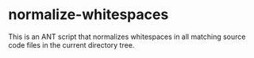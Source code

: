 normalize-whitespaces
=====================

This is an ANT script that normalizes whitespaces in all matching source code files in the current directory tree.
